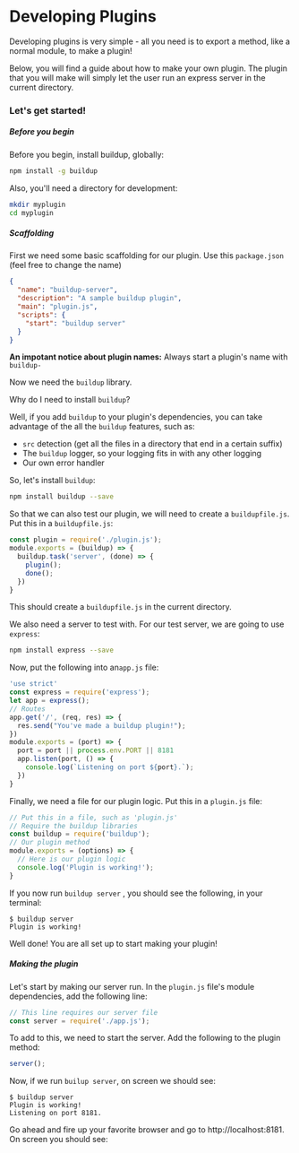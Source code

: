 # Developing Plugins
Developing plugins is very simple - all you need is to export a method, like a normal module, to make a plugin!

Below, you will find a guide about how to make your own plugin. The plugin that you will make will simply let the user run an express server in the current directory.

### Let's get started!
##### Before you begin
Before you begin, install buildup, globally:
```bash
npm install -g buildup
```
Also, you'll need a directory for development:
```bash
mkdir myplugin
cd myplugin
```
##### Scaffolding
First we need some basic scaffolding for our plugin.
Use this `package.json` (feel free to change the name)
```json
{
  "name": "buildup-server",
  "description": "A sample buildup plugin",
  "main": "plugin.js",
  "scripts": {
    "start": "buildup server"
  }
}
```
**An impotant notice about plugin names:** Always start a plugin's name with `buildup-`

Now we need the `buildup` library.

Why do I need to install `buildup`?

Well, if you add `buildup` to your plugin's dependencies, you can take advantage of the all the `buildup` features, such as:

 - `src` detection (get all the files in a directory that end in a certain suffix)
 - The `buildup` logger, so your logging fits in with any other logging
 - Our own error handler

So, let's install `buildup`:
```bash
npm install buildup --save
```
So that we can also test our plugin, we will need to create a `buildupfile.js`.  Put this in a `buildupfile.js`:
```javascript
const plugin = require('./plugin.js');
module.exports = (buildup) => {
  buildup.task('server', (done) => {
    plugin();
    done();
  })
}
```
This should create a `buildupfile.js` in the current directory.

We also need a server to test with. For our test server, we are going to use `express`:
```bash
npm install express --save
```
Now, put the following into an`app.js` file:
```javascript
'use strict'
const express = require('express');
let app = express();
// Routes
app.get('/', (req, res) => {
  res.send("You've made a buildup plugin!");
})
module.exports = (port) => {
  port = port || process.env.PORT || 8181
  app.listen(port, () => {
    console.log(`Listening on port ${port}.`);
  })
}
```

Finally, we need a file for our plugin logic. Put this in a `plugin.js` file:
```javascript
// Put this in a file, such as 'plugin.js'
// Require the buildup libraries
const buildup = require('buildup');
// Our plugin method
module.exports = (options) => {
  // Here is our plugin logic
  console.log('Plugin is working!');
}
```

If you now run `buildup server` , you should see the following, in your terminal:
```
$ buildup server
Plugin is working!
```

Well done! You are all set up to start making your plugin!

##### Making the plugin
Let's start by making our server run. In the `plugin.js` file's module dependencies, add the following line:
```javascript
// This line requires our server file
const server = require('./app.js');
```
To add to this, we need to start the server. Add the following to the plugin method:
```javascript
server();
```
Now, if we run `builup server`, on screen we should see:
```
$ buildup server
Plugin is working!
Listening on port 8181.
```
Go ahead and fire up your favorite browser and go to http://localhost:8181. On screen you should see:
